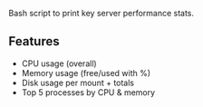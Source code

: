 Bash script to print key server performance stats.

## Features
- CPU usage (overall)
- Memory usage (free/used with %)
- Disk usage per mount + totals
- Top 5 processes by CPU & memory

